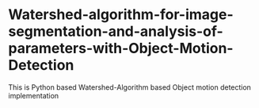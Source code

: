 # Watershed-algorithm-for-image-segmentation-and-analysis-of-parameters-with-Object-Motion-Detection
This is Python based Watershed-Algorithm based Object motion detection implementation
